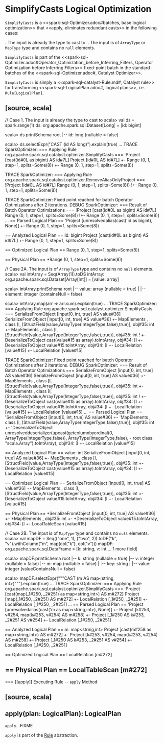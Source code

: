 # SimplifyCasts Logical Optimization

`SimplifyCasts` is a <<spark-sql-Optimizer.adoc#batches, base logical optimization>> that <<apply, eliminates redundant casts>> in the following cases:

. The input is already the type to cast to.
. The input is of `ArrayType` or `MapType` type and contains no `null` elements.

`SimplifyCasts` is part of the <<spark-sql-Optimizer.adoc#Operator_Optimization_before_Inferring_Filters, Operator Optimization before Inferring Filters>> fixed-point batch in the standard batches of the <<spark-sql-Optimizer.adoc#, Catalyst Optimizer>>.

`SimplifyCasts` is simply a <<spark-sql-catalyst-Rule.md#, Catalyst rule>> for transforming <<spark-sql-LogicalPlan.adoc#, logical plans>>, i.e. `Rule[LogicalPlan]`.

[source, scala]
----
// Case 1. The input is already the type to cast to
scala> val ds = spark.range(1)
ds: org.apache.spark.sql.Dataset[Long] = [id: bigint]

scala> ds.printSchema
root
 |-- id: long (nullable = false)

scala> ds.selectExpr("CAST (id AS long)").explain(true)
...
TRACE SparkOptimizer:
=== Applying Rule org.apache.spark.sql.catalyst.optimizer.SimplifyCasts ===
!Project [cast(id#0L as bigint) AS id#7L]   Project [id#0L AS id#7L]
 +- Range (0, 1, step=1, splits=Some(8))    +- Range (0, 1, step=1, splits=Some(8))

TRACE SparkOptimizer:
=== Applying Rule org.apache.spark.sql.catalyst.optimizer.RemoveAliasOnlyProject ===
!Project [id#0L AS id#7L]                  Range (0, 1, step=1, splits=Some(8))
!+- Range (0, 1, step=1, splits=Some(8))

TRACE SparkOptimizer: Fixed point reached for batch Operator Optimizations after 2 iterations.
DEBUG SparkOptimizer:
=== Result of Batch Operator Optimizations ===
!Project [cast(id#0L as bigint) AS id#7L]   Range (0, 1, step=1, splits=Some(8))
!+- Range (0, 1, step=1, splits=Some(8))
...
== Parsed Logical Plan ==
'Project [unresolvedalias(cast('id as bigint), None)]
+- Range (0, 1, step=1, splits=Some(8))

== Analyzed Logical Plan ==
id: bigint
Project [cast(id#0L as bigint) AS id#7L]
+- Range (0, 1, step=1, splits=Some(8))

== Optimized Logical Plan ==
Range (0, 1, step=1, splits=Some(8))

== Physical Plan ==
*Range (0, 1, step=1, splits=Some(8))

// Case 2A. The input is of `ArrayType` type and contains no `null` elements.
scala> val intArray = Seq(Array(1)).toDS
intArray: org.apache.spark.sql.Dataset[Array[Int]] = [value: array<int>]

scala> intArray.printSchema
root
 |-- value: array (nullable = true)
 |    |-- element: integer (containsNull = false)

scala> intArray.map(arr => arr.sum).explain(true)
...
TRACE SparkOptimizer:
=== Applying Rule org.apache.spark.sql.catalyst.optimizer.SimplifyCasts ===
 SerializeFromObject [input[0, int, true] AS value#36]                                                       SerializeFromObject [input[0, int, true] AS value#36]
 +- MapElements <function1>, class [I, [StructField(value,ArrayType(IntegerType,false),true)], obj#35: int   +- MapElements <function1>, class [I, [StructField(value,ArrayType(IntegerType,false),true)], obj#35: int
!   +- DeserializeToObject cast(value#15 as array<int>).toIntArray, obj#34: [I                                  +- DeserializeToObject value#15.toIntArray, obj#34: [I
       +- LocalRelation [value#15]                                                                                 +- LocalRelation [value#15]

TRACE SparkOptimizer: Fixed point reached for batch Operator Optimizations after 2 iterations.
DEBUG SparkOptimizer:
=== Result of Batch Operator Optimizations ===
 SerializeFromObject [input[0, int, true] AS value#36]                                                       SerializeFromObject [input[0, int, true] AS value#36]
 +- MapElements <function1>, class [I, [StructField(value,ArrayType(IntegerType,false),true)], obj#35: int   +- MapElements <function1>, class [I, [StructField(value,ArrayType(IntegerType,false),true)], obj#35: int
!   +- DeserializeToObject cast(value#15 as array<int>).toIntArray, obj#34: [I                                  +- DeserializeToObject value#15.toIntArray, obj#34: [I
       +- LocalRelation [value#15]                                                                                 +- LocalRelation [value#15]
...
== Parsed Logical Plan ==
'SerializeFromObject [input[0, int, true] AS value#36]
+- 'MapElements <function1>, class [I, [StructField(value,ArrayType(IntegerType,false),true)], obj#35: int
   +- 'DeserializeToObject unresolveddeserializer(upcast(getcolumnbyordinal(0, ArrayType(IntegerType,false)), ArrayType(IntegerType,false), - root class: "scala.Array").toIntArray), obj#34: [I
      +- LocalRelation [value#15]

== Analyzed Logical Plan ==
value: int
SerializeFromObject [input[0, int, true] AS value#36]
+- MapElements <function1>, class [I, [StructField(value,ArrayType(IntegerType,false),true)], obj#35: int
   +- DeserializeToObject cast(value#15 as array<int>).toIntArray, obj#34: [I
      +- LocalRelation [value#15]

== Optimized Logical Plan ==
SerializeFromObject [input[0, int, true] AS value#36]
+- MapElements <function1>, class [I, [StructField(value,ArrayType(IntegerType,false),true)], obj#35: int
   +- DeserializeToObject value#15.toIntArray, obj#34: [I
      +- LocalRelation [value#15]

== Physical Plan ==
*SerializeFromObject [input[0, int, true] AS value#36]
+- *MapElements <function1>, obj#35: int
   +- *DeserializeToObject value#15.toIntArray, obj#34: [I
      +- LocalTableScan [value#15]

// Case 2B. The input is of `MapType` type and contains no `null` elements.
scala> val mapDF = Seq(("one", 1), ("two", 2)).toDF("k", "v").withColumn("m", map(col("k"), col("v")))
mapDF: org.apache.spark.sql.DataFrame = [k: string, v: int ... 1 more field]

scala> mapDF.printSchema
root
 |-- k: string (nullable = true)
 |-- v: integer (nullable = false)
 |-- m: map (nullable = false)
 |    |-- key: string
 |    |-- value: integer (valueContainsNull = false)

scala> mapDF.selectExpr("""CAST (m AS map<string, int>)""").explain(true)
...
TRACE SparkOptimizer:
=== Applying Rule org.apache.spark.sql.catalyst.optimizer.SimplifyCasts ===
!Project [cast(map(_1#250, _2#251) as map<string,int>) AS m#272]   Project [map(_1#250, _2#251) AS m#272]
 +- LocalRelation [_1#250, _2#251]                                 +- LocalRelation [_1#250, _2#251]
...
== Parsed Logical Plan ==
'Project [unresolvedalias(cast('m as map<string,int>), None)]
+- Project [k#253, v#254, map(k#253, v#254) AS m#258]
   +- Project [_1#250 AS k#253, _2#251 AS v#254]
      +- LocalRelation [_1#250, _2#251]

== Analyzed Logical Plan ==
m: map<string,int>
Project [cast(m#258 as map<string,int>) AS m#272]
+- Project [k#253, v#254, map(k#253, v#254) AS m#258]
   +- Project [_1#250 AS k#253, _2#251 AS v#254]
      +- LocalRelation [_1#250, _2#251]

== Optimized Logical Plan ==
LocalRelation [m#272]

== Physical Plan ==
LocalTableScan [m#272]
----

=== [[apply]] Executing Rule -- `apply` Method

[source, scala]
----
apply(plan: LogicalPlan): LogicalPlan
----

`apply`...FIXME

`apply` is part of the [Rule](../spark-sql-catalyst-Rule.md#apply) abstraction.
